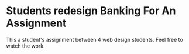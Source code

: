 Students redesign Banking For An Assignment
====================================

This a student's assignment between 4 web design students. Feel free to watch the work. 
